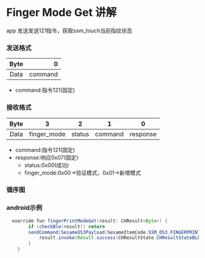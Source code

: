 # Finger Mode Get 讲解
app 发送发送121指令，获取ssm_touch当前指纹状态
### 发送格式

|  Byte  |       0 |
|:------:|-------:|
| Data   |  command |

- command:指令121(固定)




### 接收格式

| Byte  |          3    | 2   |     1     |     0      |
|:---:|:-----------:|:------:|:----:|:---------:|
| Data | finger_mode | status | command |response   |
- command:指令121(固定)
- response:响应0x07(固定)
  - status:0x00(成功) 
  - finger_mode:0x00->验证模式，0x01->新增模式 



### 循序图
<!-- ![icon](finger_mode_get.svg) -->





### android示例
``` java
  override fun fingerPrintModeGet(result: CHResult<Byte>) {
        if (checkBle(result)) return
        sendCommand(SesameOS3Payload(SesameItemCode.SSM_OS3_FINGERPRINT_MODE_GET.value, byteArrayOf())) { res ->
            result.invoke(Result.success(CHResultState.CHResultStateBLE(res.payload[0])))
        }
    }
```
